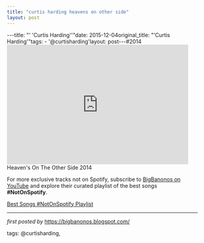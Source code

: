 ```yaml
---
title: "curtis harding heavens on other side"
layout: post
---
```

---title: "' 'Curtis Harding''"date: 2015-12-04original_title: "'Curtis Harding'"tags:  - '@curtisharding'layout: post---#2014 <br /><iframe width="95%" height="315" src="https://www.youtube.com/embed/egLkhbIYS6Y?list=PLtuNtuTatqI1cR9clFS2SGyRMUnX2VoJk" frameborder="0" allowfullscreen></iframe><br />Heaven's On The Other Side 2014<!--Subscribe and Playlist Links--><div>    <p>For more exclusive tracks not on Spotify, subscribe to <a href="https://www.youtube.com/@BigBanonos" target="_blank">BigBanonos on YouTube</a> and explore their curated playlist of the best songs <strong>#NotOnSpotify</strong>.</p>    <p><a href="https://www.youtube.com/playlist?list=PLtuNtuTatqI0kFahUCbtbfenC_ET5O_tr" target="_blank">Best Songs #NotOnSpotify Playlist<br /></a></p></div><hr /><p><em>first posted by</em> <a href="https://bigbanonos.blogspot.com/" rel="noopener" target="_new">https://bigbanonos.blogspot.com/</a></p><p>tags: @curtisharding,</p>